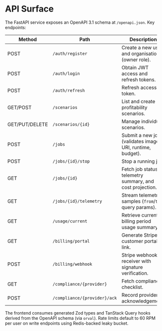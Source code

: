 # API Surface

The FastAPI service exposes an OpenAPI 3.1 schema at `/openapi.json`. Key endpoints:

| Method | Path | Description |
|--------|------|-------------|
| POST | `/auth/register` | Create a new user and organisation (owner role). |
| POST | `/auth/login` | Obtain JWT access and refresh tokens. |
| POST | `/auth/refresh` | Refresh access token. |
| GET/POST | `/scenarios` | List and create profitability scenarios. |
| GET/PUT/DELETE | `/scenarios/{id}` | Manage individual scenarios. |
| POST | `/jobs` | Submit a new job (validates image URI, runtime, budget). |
| POST | `/jobs/{id}/stop` | Stop a running job. |
| GET | `/jobs/{id}` | Fetch job status, telemetry summary, and cost projection. |
| GET | `/jobs/{id}/telemetry` | Stream telemetry samples (`from`/`to` query params). |
| GET | `/usage/current` | Retrieve current billing period usage summary. |
| GET | `/billing/portal` | Generate Stripe customer portal link. |
| POST | `/billing/webhook` | Stripe webhook receiver with signature verification. |
| GET | `/compliance/{provider}` | Fetch compliance checklist. |
| POST | `/compliance/{provider}/ack` | Record provider acknowledgement. |

The frontend consumes generated Zod types and TanStack Query hooks derived from the OpenAPI schema (via `orval`). Rate limits default to 60 RPM per user on write endpoints using Redis-backed leaky bucket.
